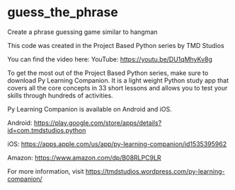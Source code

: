 # guess_the_phrase
Create a phrase guessing game similar to hangman

This code was created in the Project Based Python series by TMD Studios

You can find the video here:
YouTube: https://youtu.be/DU1qMhyKv8g

To get the most out of the Project Based Python series, make sure to download Py Learning Companion.  It is a light weight Python study app that covers all the core concepts in 33 short lessons and allows you to test your skills through hundreds of activities.

Py Learning Companion is available on Android and iOS.

Android:  https://play.google.com/store/apps/details?id=com.tmdstudios.python

iOS:  https://apps.apple.com/us/app/py-learning-companion/id1535395962

Amazon: https://www.amazon.com/dp/B08RLPC9LR

For more information, visit https://tmdstudios.wordpress.com/py-learning-companion/
